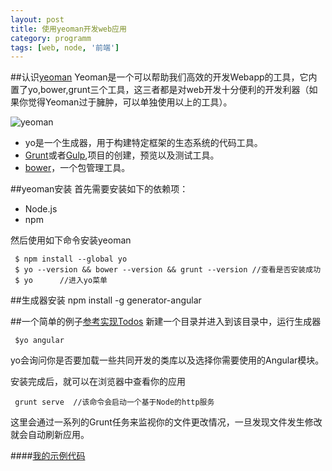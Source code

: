 ```yaml
---
layout: post
title: 使用yeoman开发web应用
category: programm
tags: [web, node, '前端']
---
```


##认识[yeoman](http://yeoman.io)
Yeoman是一个可以帮助我们高效的开发Webapp的工具，它内置了yo,bower,grunt三个工具，这三者都是对web开发十分便利的开发利器（如果你觉得Yeoman过于臃肿，可以单独使用以上的工具）。

![yeoman](http://ww3.sinaimg.cn/mw690/7cc829d3gw1ehy6vblvjsj20gj0net9v.jpg)

* yo是一个生成器，用于构建特定框架的生态系统的代码工具。
* [Grunt](http://gruntjs.com/)或者[Gulp](http://gulpjs.com/),项目的创建，预览以及测试工具。
* [bower](http://bower.io/)，一个包管理工具。

##yeoman安装
首先需要安装如下的依赖项：

* Node.js
* npm

然后使用如下命令安装yeoman

     $ npm install --global yo
     $ yo --version && bower --version && grunt --version //查看是否安装成功
     $ yo      //进入yo菜单

##生成器安装
    npm install -g generator-angular

##一个简单的例子[参考实现Todos](http://blog.jobbole.com/65399/#comment-147241)
新建一个目录并进入到该目录中，运行生成器

     $yo angular

yo会询问你是否要加载一些共同开发的类库以及选择你需要使用的Angular模块。

安装完成后，就可以在浏览器中查看你的应用

     grunt serve  //该命令会启动一个基于Node的http服务

这里会通过一系列的Grunt任务来监视你的文件更改情况，一旦发现文件发生修改就会自动刷新应用。

####[我的示例代码](https://github.com/xiaofuzi/yeoman-todos)